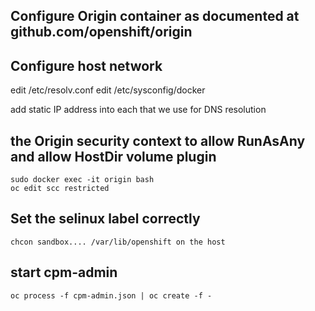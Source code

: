 
## Configure Origin container as documented at github.com/openshift/origin

## Configure host network
edit /etc/resolv.conf
edit /etc/sysconfig/docker

add static IP address into each that we use for DNS resolution

## the Origin security context to allow RunAsAny and allow HostDir volume plugin

~~~~~~~~
sudo docker exec -it origin bash
oc edit scc restricted
~~~~~~~~

## Set the selinux label correctly

~~~~~~~~
chcon sandbox.... /var/lib/openshift on the host 
~~~~~~~~

## start cpm-admin

~~~~
oc process -f cpm-admin.json | oc create -f -
~~~~



